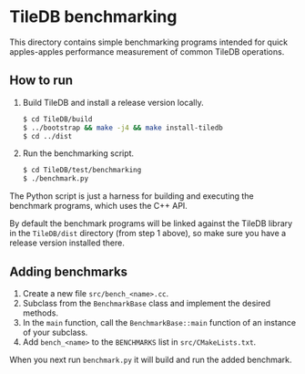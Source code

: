 # TileDB benchmarking

This directory contains simple benchmarking programs intended for quick apples-apples performance measurement of common TileDB operations.

## How to run

1. Build TileDB and install a release version locally.

    ```bash
    $ cd TileDB/build
    $ ../bootstrap && make -j4 && make install-tiledb
    $ cd ../dist
    ```

2. Run the benchmarking script.

    ```bash
    $ cd TileDB/test/benchmarking
    $ ./benchmark.py
    ```

The Python script is just a harness for building and executing the benchmark programs, which uses the C++ API.

By default the benchmark programs will be linked against the TileDB library in the `TileDB/dist` directory (from step 1 above), so make sure you have a release version installed there.

## Adding benchmarks

1. Create a new file `src/bench_<name>.cc`.
2. Subclass from the `BenchmarkBase` class and implement the desired methods.
3. In the `main` function, call the `BenchmarkBase::main` function of an instance of your subclass.
4. Add `bench_<name>` to the `BENCHMARKS` list in `src/CMakeLists.txt`.

When you next run `benchmark.py` it will build and run the added benchmark.